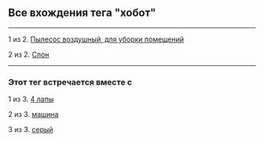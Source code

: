 ## Все вхождения тега "хобот"

---

1 из 2. [Пылесос воздушный, для уборки помещений](./2020-07-06_vacuum.md)

2 из 2. [Слон](./2020-07-06_elephant.md)


---

### Этот тег встречается вместе с


1 из 3. [4 лапы](./meta_4_lapy.md)

2 из 3. [машина](./meta_mashina.md)

3 из 3. [серый](./meta_seryy.md)

